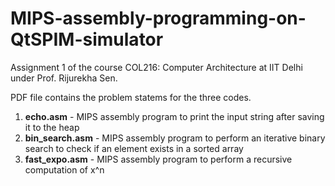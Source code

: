 # MIPS-assembly-programming-on-QtSPIM-simulator
Assignment 1 of the course COL216: Computer Architecture at IIT Delhi under Prof. Rijurekha Sen.

PDF file contains the problem statems for the three codes.

1. **echo.asm** - MIPS assembly program to print the input string after saving it to the heap
2. **bin_search.asm** - MIPS assembly program to perform an iterative binary search to check if an element exists in a sorted array
3. **fast_expo.asm** - MIPS assembly program to perform a recursive computation of x^n
